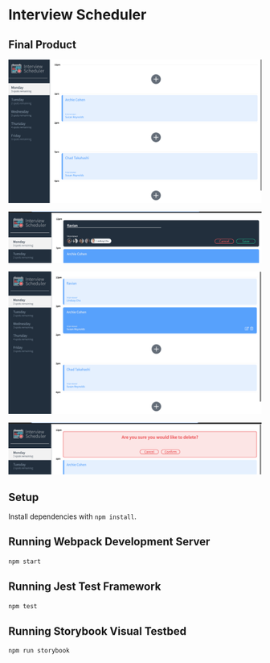# Interview Scheduler

## Final Product

!["Launch Page"](https://github.com/flave19/scheduler/blob/master/docs/LaunchPage%26%26PostDelete.png)

!["Add/Edit Interview"](https://github.com/flave19/scheduler/blob/master/docs/Add.png)

!["Added Interview"](https://github.com/flave19/scheduler/blob/master/docs/Added.png)

!["Delete Interview"](https://github.com/flave19/scheduler/blob/master/docs/Delete.png)

## Setup

Install dependencies with `npm install`.

## Running Webpack Development Server

```sh
npm start
```

## Running Jest Test Framework

```sh
npm test
```

## Running Storybook Visual Testbed

```sh
npm run storybook
```
